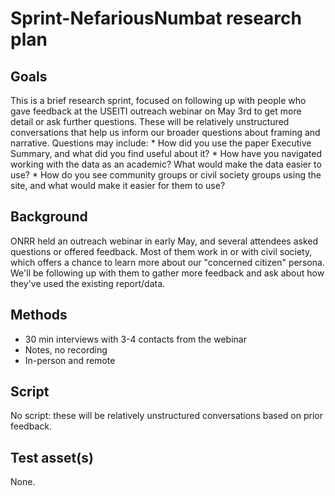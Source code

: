 # Sprint-NefariousNumbat research plan

## Goals

This is a brief research sprint, focused on following up with people who gave feedback at the USEITI outreach webinar on May 3rd to get more detail or ask further questions. These will be relatively unstructured conversations that help us inform our broader questions about framing and narrative. Questions may include:
    * How did you use the paper Executive Summary, and what did you find useful about it?
    * How have you navigated working with the data as an academic? What would make the data easier to use?
    * How do you see community groups or civil society groups using the site, and what would make it easier for them to use?

## Background

ONRR held an outreach webinar in early May, and several attendees asked questions or offered feedback. Most of them work in or with civil society, which offers a chance to learn more about our "concerned citizen" persona. We'll be following up with them to gather more feedback and ask about how they've used the existing report/data.

## Methods

* 30 min interviews with 3-4 contacts from the webinar
* Notes, no recording
* In-person and remote


## Script

No script: these will be relatively unstructured conversations based on prior feedback.


## Test asset(s)

None.